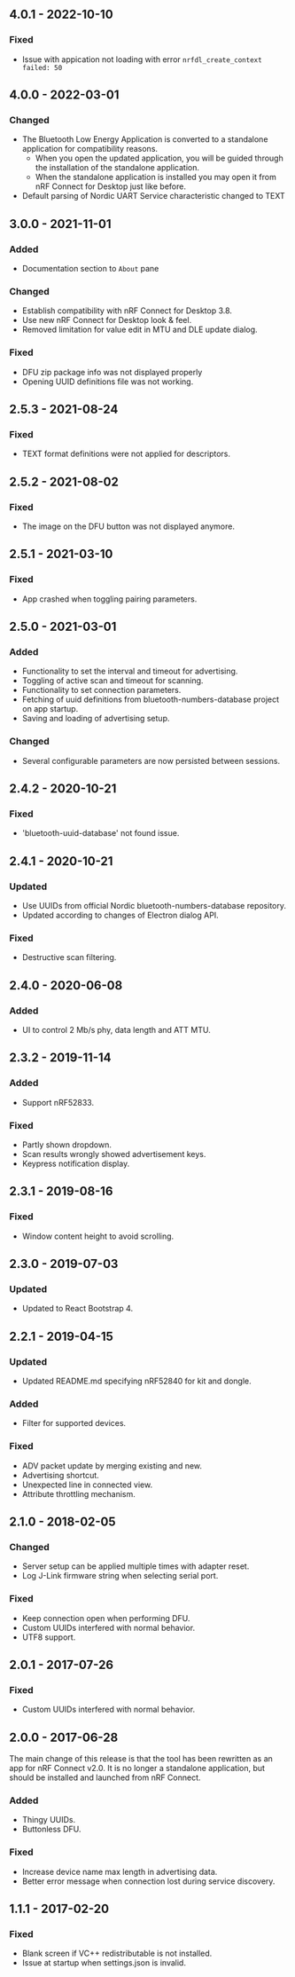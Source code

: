 ## 4.0.1 - 2022-10-10

### Fixed

-   Issue with appication not loading with error `nrfdl_create_context failed: 50`

## 4.0.0 - 2022-03-01

### Changed

-   The Bluetooth Low Energy Application is converted to a standalone
    application for compatibility reasons.
    -   When you open the updated application, you will be guided through the
        installation of the standalone application.
    -   When the standalone application is installed you may open it from nRF
        Connect for Desktop just like before.
-   Default parsing of Nordic UART Service characteristic changed to TEXT

## 3.0.0 - 2021-11-01

### Added

-   Documentation section to `About` pane

### Changed

-   Establish compatibility with nRF Connect for Desktop 3.8.
-   Use new nRF Connect for Desktop look & feel.
-   Removed limitation for value edit in MTU and DLE update dialog.

### Fixed

-   DFU zip package info was not displayed properly
-   Opening UUID definitions file was not working.

## 2.5.3 - 2021-08-24

### Fixed

-   TEXT format definitions were not applied for descriptors.

## 2.5.2 - 2021-08-02

### Fixed

-   The image on the DFU button was not displayed anymore.

## 2.5.1 - 2021-03-10

### Fixed

-   App crashed when toggling pairing parameters.

## 2.5.0 - 2021-03-01

### Added

-   Functionality to set the interval and timeout for advertising.
-   Toggling of active scan and timeout for scanning.
-   Functionality to set connection parameters.
-   Fetching of uuid definitions from bluetooth-numbers-database project on app
    startup.
-   Saving and loading of advertising setup.

### Changed

-   Several configurable parameters are now persisted between sessions.

## 2.4.2 - 2020-10-21

### Fixed

-   'bluetooth-uuid-database' not found issue.

## 2.4.1 - 2020-10-21

### Updated

-   Use UUIDs from official Nordic bluetooth-numbers-database repository.
-   Updated according to changes of Electron dialog API.

### Fixed

-   Destructive scan filtering.

## 2.4.0 - 2020-06-08

### Added

-   UI to control 2 Mb/s phy, data length and ATT MTU.

## 2.3.2 - 2019-11-14

### Added

-   Support nRF52833.

### Fixed

-   Partly shown dropdown.
-   Scan results wrongly showed advertisement keys.
-   Keypress notification display.

## 2.3.1 - 2019-08-16

### Fixed

-   Window content height to avoid scrolling.

## 2.3.0 - 2019-07-03

### Updated

-   Updated to React Bootstrap 4.

## 2.2.1 - 2019-04-15

### Updated

-   Updated README.md specifying nRF52840 for kit and dongle.

### Added

-   Filter for supported devices.

### Fixed

-   ADV packet update by merging existing and new.
-   Advertising shortcut.
-   Unexpected line in connected view.
-   Attribute throttling mechanism.

## 2.1.0 - 2018-02-05

### Changed

-   Server setup can be applied multiple times with adapter reset.
-   Log J-Link firmware string when selecting serial port.

### Fixed

-   Keep connection open when performing DFU.
-   Custom UUIDs interfered with normal behavior.
-   UTF8 support.

## 2.0.1 - 2017-07-26

### Fixed

-   Custom UUIDs interfered with normal behavior.

## 2.0.0 - 2017-06-28

The main change of this release is that the tool has been rewritten as an app
for nRF Connect v2.0. It is no longer a standalone application, but should be
installed and launched from nRF Connect.

### Added

-   Thingy UUIDs.
-   Buttonless DFU.

### Fixed

-   Increase device name max length in advertising data.
-   Better error message when connection lost during service discovery.

## 1.1.1 - 2017-02-20

### Fixed

-   Blank screen if VC++ redistributable is not installed.
-   Issue at startup when settings.json is invalid.
